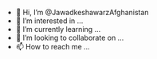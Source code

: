 - 👋 Hi, I’m @JawadkeshawarzAfghanistan
- 👀 I’m interested in ...
- 🌱 I’m currently learning ...
- 💞️ I’m looking to collaborate on ...
- 📫 How to reach me ...

<!---
JawadkeshawarzAfghanistan/JawadkeshawarzAfghanistan is a ✨ special ✨ repository because its `README.md` (this file) appears on your GitHub profile.
You can click the Preview link to take a look at your changes.
--->
